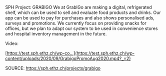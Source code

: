 SPH Project: GRABIGO
We at GrabIGo are making a digital, refrigerated shelf, which can be used to sell and evaluate food products and drinks. Our app can be used to pay for purchases and also shows personalised ads, surveys and promotions. We currently focus on providing snacks for offices, but we plan to adapt our system to be used in convenience stores and hospital inventory management in the future.

Video:

[https://test.sph.ethz.ch/wp-co...](https://test.sph.ethz.ch/wp-content/uploads/2020/09/GrabigoPromoAug2020.mp4?_=2)

  
  


SOURCE: https://sph.ethz.ch/projects/grabigo